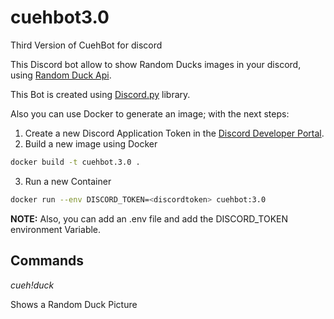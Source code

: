 # cuehbot3.0
Third Version of CuehBot for discord

This Discord bot allow to show Random Ducks images in your discord, using [Random Duck Api](https://random-d.uk/api).

This Bot is created using [Discord.py](https://discordpy.readthedocs.io/en/stable/) library.

Also you can use Docker to generate an image; with the next steps:

1. Create a new Discord Application Token in the [Discord Developer Portal](https://discord.com/developers/docs/intro).
2. Build a new image using Docker

```bash
docker build -t cuehbot.3.0 .
```

3. Run a new Container
```bash
docker run --env DISCORD_TOKEN=<discordtoken> cuehbot:3.0
```

**NOTE:** Also, you can add an .env file and add the DISCORD_TOKEN environment Variable.

## Commands

*cueh!duck*

Shows a Random Duck Picture
